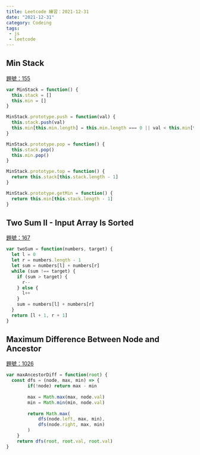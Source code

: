 ```yaml
---
title: Leetcode 練習：2021-12-31 
date: "2021-12-31"
category: Codeing
tags:
 - js
 - leetcode
---
```


## Min Stack
[題號：155](https://leetcode.com/problems/min-stack/)

```js
var MinStack = function() {
  this.stack = []
  this.min = []
}

MinStack.prototype.push = function(val) {
  this.stack.push(val)
  this.min[this.min.length] = this.min.length === 0 || val < this.min[this.min.length-1] ? val : this.min[this.min.length -1]
}

MinStack.prototype.pop = function() {
  this.stack.pop() 
  this.min.pop()
}

MinStack.prototype.top = function() {
  return this.stack[this.stack.length - 1] 
}

MinStack.prototype.getMin = function() {
  return this.min[this.stack.length - 1]
}
```

## Two Sum II - Input Array Is Sorted
[題號：167](https://leetcode.com/problems/two-sum-ii-input-array-is-sorted/)

```js
var twoSum = function(numbers, target) {
  let l = 0
  let r = numbers.length - 1
  let sum = numbers[l] + numbers[r]
  while (sum !== target) {
    if (sum > target) {
      r--
    } else {
      l++
    }
    sum = numbers[l] + numbers[r]
  }
  return [l + 1, r + 1]
}
```

## Maximum Difference Between Node and Ancestor
[題號：1026](https://leetcode.com/problems/maximum-difference-between-node-and-ancestor/)

```js
var maxAncestorDiff = function(root) {
  const dfs = (node, max, min) => {
        if(!node) return max - min 
        
        max = Math.max(max, node.val)
        min = Math.min(min, node.val)
        
        return Math.max(
            dfs(node.left, max, min),
            dfs(node.right, max, min)
        )
    }
    return dfs(root, root.val, root.val)
}
```
